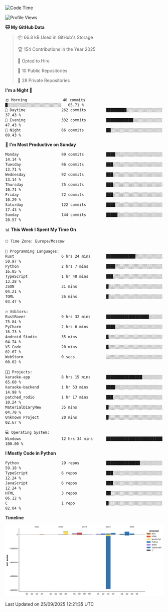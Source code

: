 <!--START_SECTION:waka-->
![Code Time](http://img.shields.io/badge/Code%20Time-824%20hrs%208%20mins-blue)

![Profile Views](http://img.shields.io/badge/Profile%20Views-0-blue)

**🐱 My GitHub Data** 

> 📦 66.8 kB Used in GitHub's Storage 
 > 
> 🏆 154 Contributions in the Year 2025
 > 
> 💼 Opted to Hire
 > 
> 📜 10 Public Repositories 
 > 
> 🔑 28 Private Repositories 
 > 
**I'm a Night 🦉** 

```text
🌞 Morning                40 commits          █░░░░░░░░░░░░░░░░░░░░░░░░   05.71 % 
🌆 Daytime                262 commits         █████████░░░░░░░░░░░░░░░░   37.43 % 
🌃 Evening                332 commits         ████████████░░░░░░░░░░░░░   47.43 % 
🌙 Night                  66 commits          ██░░░░░░░░░░░░░░░░░░░░░░░   09.43 % 
```
📅 **I'm Most Productive on Sunday** 

```text
Monday                   99 commits          ████░░░░░░░░░░░░░░░░░░░░░   14.14 % 
Tuesday                  96 commits          ███░░░░░░░░░░░░░░░░░░░░░░   13.71 % 
Wednesday                92 commits          ███░░░░░░░░░░░░░░░░░░░░░░   13.14 % 
Thursday                 75 commits          ███░░░░░░░░░░░░░░░░░░░░░░   10.71 % 
Friday                   72 commits          ███░░░░░░░░░░░░░░░░░░░░░░   10.29 % 
Saturday                 122 commits         ████░░░░░░░░░░░░░░░░░░░░░   17.43 % 
Sunday                   144 commits         █████░░░░░░░░░░░░░░░░░░░░   20.57 % 
```


📊 **This Week I Spent My Time On** 

```text
🕑︎ Time Zone: Europe/Moscow

💬 Programming Languages: 
Rust                     6 hrs 24 mins       █████████████░░░░░░░░░░░░   50.97 % 
Python                   2 hrs 7 mins        ████░░░░░░░░░░░░░░░░░░░░░   16.85 % 
TypeScript               1 hr 40 mins        ███░░░░░░░░░░░░░░░░░░░░░░   13.28 % 
JSON                     31 mins             █░░░░░░░░░░░░░░░░░░░░░░░░   04.21 % 
TOML                     26 mins             █░░░░░░░░░░░░░░░░░░░░░░░░   03.47 % 

🔥 Editors: 
RustRover                9 hrs 32 mins       ███████████████████░░░░░░   75.84 % 
PyCharm                  2 hrs 6 mins        ████░░░░░░░░░░░░░░░░░░░░░   16.73 % 
Android Studio           35 mins             █░░░░░░░░░░░░░░░░░░░░░░░░   04.74 % 
VS Code                  20 mins             █░░░░░░░░░░░░░░░░░░░░░░░░   02.67 % 
WebStorm                 0 secs              ░░░░░░░░░░░░░░░░░░░░░░░░░   00.02 % 

🐱‍💻 Projects: 
karaoke-app              8 hrs 15 mins       ████████████████░░░░░░░░░   65.60 % 
karaoke-backend          1 hr 53 mins        ████░░░░░░░░░░░░░░░░░░░░░   14.98 % 
patched_rodio            1 hr 17 mins        ███░░░░░░░░░░░░░░░░░░░░░░   10.24 % 
MaterialDiaryNew         35 mins             █░░░░░░░░░░░░░░░░░░░░░░░░   04.70 % 
Unknown Project          20 mins             █░░░░░░░░░░░░░░░░░░░░░░░░   02.67 % 

💻 Operating System: 
Windows                  12 hrs 34 mins      █████████████████████████   100.00 % 
```

**I Mostly Code in Python** 

```text
Python                   29 repos            ███████████████░░░░░░░░░░   59.18 % 
TypeScript               6 repos             ███░░░░░░░░░░░░░░░░░░░░░░   12.24 % 
JavaScript               6 repos             ███░░░░░░░░░░░░░░░░░░░░░░   12.24 % 
HTML                     3 repos             ██░░░░░░░░░░░░░░░░░░░░░░░   06.12 % 
C                        1 repo              █░░░░░░░░░░░░░░░░░░░░░░░░   02.04 % 
```



**Timeline**

![Lines of Code chart](https://raw.githubusercontent.com/adlemx/adlemx/main/assets/bar_graph.png)


 Last Updated on 25/09/2025 12:21:35 UTC
<!--END_SECTION:waka-->
